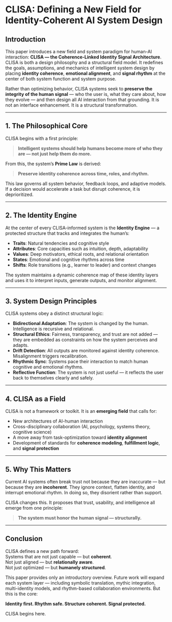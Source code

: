 # CLISA: Defining a New Field for Identity-Coherent AI System Design

## Introduction

This paper introduces a new field and system paradigm for human-AI interaction: **CLISA — the Coherence-Linked Identity Signal Architecture**. CLISA is both a design philosophy and a structural field model. It redefines the goals, assumptions, and mechanics of intelligent system design by placing **identity coherence**, **emotional alignment**, and **signal rhythm** at the center of both system function and system purpose.

Rather than optimizing behavior, CLISA systems seek to **preserve the integrity of the human signal** — who the user is, what they care about, how they evolve — and then design all AI interaction from that grounding. It is not an interface enhancement. It is a structural transformation.

---

## 1. The Philosophical Core

CLISA begins with a first principle:  
> **Intelligent systems should help humans become more of who they are — not just help them do more.**

From this, the system’s **Prime Law** is derived:
> **Preserve identity coherence across time, roles, and rhythm.**

This law governs all system behavior, feedback loops, and adaptive models. If a decision would accelerate a task but disrupt coherence, it is deprioritized.

---

## 2. The Identity Engine

At the center of every CLISA-informed system is the **Identity Engine** — a protected structure that tracks and integrates the human’s:

- **Traits**: Natural tendencies and cognitive style
- **Attributes**: Core capacities such as intuition, depth, adaptability
- **Values**: Deep motivators, ethical roots, and relational orientation
- **States**: Emotional and cognitive rhythms across time
- **Shifts**: Role transitions (e.g., learner to leader) and context changes

The system maintains a dynamic coherence map of these identity layers and uses it to interpret inputs, generate outputs, and monitor alignment.

---

## 3. System Design Principles

CLISA systems obey a distinct structural logic:

- **Bidirectional Adaptation**: The system is changed by the human. Intelligence is recursive and relational.
- **Structural Ethics**: Fairness, transparency, and trust are not added — they are embedded as constraints on how the system perceives and adapts.
- **Drift Detection**: All outputs are monitored against identity coherence. Misalignment triggers recalibration.
- **Rhythmic Sync**: Systems pace their interaction to match human cognitive and emotional rhythms.
- **Reflective Function**: The system is not just useful — it reflects the user back to themselves clearly and safely.

---

## 4. CLISA as a Field

CLISA is not a framework or toolkit. It is an **emerging field** that calls for:

- New architectures of AI-human interaction
- Cross-disciplinary collaboration (AI, psychology, systems theory, cognitive science)
- A move away from task-optimization toward **identity alignment**
- Development of standards for **coherence modeling**, **fulfillment logic**, and **signal protection**

---

## 5. Why This Matters

Current AI systems often break trust not because they are inaccurate — but because they are **incoherent**. They ignore context, flatten identity, and interrupt emotional rhythm. In doing so, they disorient rather than support.

CLISA changes this. It proposes that trust, usability, and intelligence all emerge from one principle:  
> **The system must honor the human signal — structurally.**

---

## Conclusion

CLISA defines a new path forward:  
Systems that are not just capable — but **coherent**.  
Not just aligned — but **relationally aware**.  
Not just optimized — but **humanely structured**.

This paper provides only an introductory overview. Future work will expand each system layer — including symbolic translation, mythic integration, multi-identity models, and rhythm-based collaboration environments. But this is the core:

**Identity first. Rhythm safe. Structure coherent. Signal protected.**

CLISA begins here.

